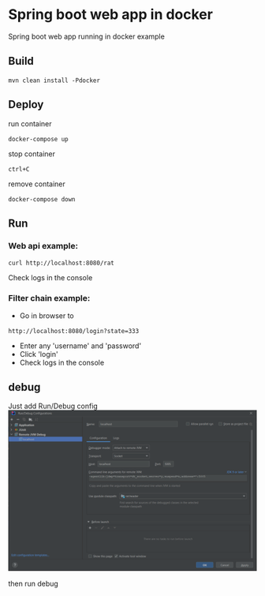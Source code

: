 # Spring boot web app in docker
Spring boot web app running in docker example

## Build
````
mvn clean install -Pdocker
````
## Deploy
run container
````
docker-compose up
````
stop container
````
ctrl+C
````
remove container
````
docker-compose down
````
## Run

### Web api example:

````
curl http://localhost:8080/rat
````
Check logs in the console

### Filter chain example:

- Go in browser to 
````
http://localhost:8080/login?state=333
````
- Enter any 'username' and 'password'
- Click 'login'
- Check logs in the console

## debug
Just add Run/Debug config 
![plot](./readme.img/debug-settings.png)

then run debug